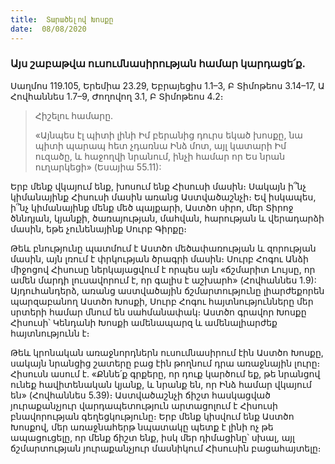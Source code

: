 ```yaml
---
title:  Տարածելով Խոսքը
date:  08/08/2020
---
```


### Այս շաբաթվա ուսումնասիրության համար կարդացե՛ք.
Սաղմոս 119.105, Երեմիա 23.29, Եբրայեցիս 1.1–3, Բ Տիմոթեոս 3.14–17, Ա Հովհաննես 1.7–9, Ժողովող 3.1, Բ Տիմոթեոս 4.2։

> <p>Հիշելու համարը.<p>
> «Այնպես էլ պիտի լինի Իմ բերանից դուրս եկած խոսքը, նա պիտի պարապ հետ չդառնա Ինձ մոտ, այլ կատարի Իմ ուզածը, և հաջողվի նրանում, ինչի համար որ Ես նրան ուղարկեցի» (Եսայիա 55.11):

Երբ մենք վկայում ենք, խոսում ենք Հիսուսի մասին։ Սակայն ի՞նչ կիմանայինք Հիսուսի մասին առանց Աստվածաշնչի։ Եվ իսկապես, ի՞նչ կիմանայինք մենք մեծ պայքարի, Աստծո սիրո, մեր Տիրոջ ծննդյան, կյանքի, ծառայության, մահվան, հարության և վերադարձի մասին, եթե չունենայինք Սուրբ Գիրքը։

Թեև բնությունը պատմում է Աստծո մեծափառության և զորության մասին, այն լռում է փրկության ծրագրի մասին։ Սուրբ Հոգու Անձի միջոցով Հիսուսը ներկայացվում է որպես այն «ճշմարիտ Լույսը, որ ամեն մարդի լուսավորում է, որ գալիս է աշխարհ» (Հովհաննես 1.9): Այդուհանդերձ, առանց աստվածային ճշմարտությունը լիարժեքորեն պարզաբանող Աստծո Խոսքի, Սուրբ Հոգու հայտնությունները մեր սրտերի համար մնում են սահմանափակ։ Աստծո գրավոր Խոսքը Հիսուսի՝ Կենդանի Խոսքի ամենապարզ և ամենալիարժեք հայտնությունն է։

Թեև կրոնական առաջնորդներն ուսումնասիրում էին Աստծո Խոսքը, սակայն նրանցից շատերը բաց էին թողնում դրա առաջնային լուրը։ Հիսուսն ասում է. «Քննե՛ք գրքերը, որ դուք կարծում եք, թե նրանցով ունեք հավիտենական կյանք, և նրանք են, որ Ինձ համար վկայում են» (Հովհաննես 5.39)։ Աստվածաշնչի ճիշտ հասկացված յուրաքանչյուր վարդապետություն արտացոլում է Հիսուսի բնավորության գեղեցկությունը։ Երբ մենք կիսվում ենք Աստծո Խոսքով, մեր առաջնահերթ նպատակը պետք է լինի ոչ թե ապացուցելը, որ մենք ճիշտ ենք, իսկ մեր դիմացինը՝ սխալ, այլ ճշմարտության յուրաքանչյուր մասնիկում Հիսուսին բացահայտելը։